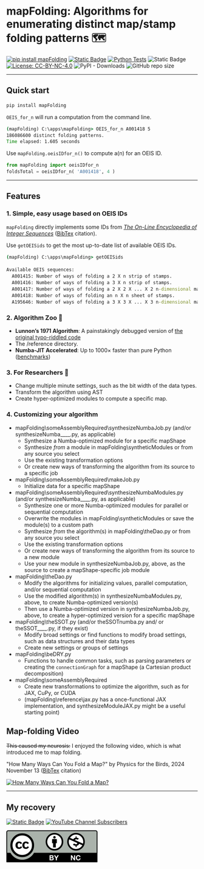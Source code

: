 # mapFolding: Algorithms for enumerating distinct map/stamp folding patterns 🗺️

[![pip install mapFolding](https://img.shields.io/badge/pip%20install-mapFolding-gray.svg?colorB=3b434b)](https://pypi.org/project/mapFolding/)
[![Static Badge](https://img.shields.io/badge/stinkin'%20badges-don't%20need-b98e5e)](https://youtu.be/g6f_miE91mk&t=4)
[![Python Tests](https://github.com/hunterhogan/mapFolding/actions/workflows/pythonTests.yml/badge.svg)](https://github.com/hunterhogan/mapFolding/actions/workflows/pythonTests.yml)
![Static Badge](https://img.shields.io/badge/issues-I%20have%20them-brightgreen)
[![License: CC-BY-NC-4.0](https://img.shields.io/badge/License-CC_BY--NC_4.0-3b434b)](https://creativecommons.org/licenses/by-nc/4.0/)
![PyPI - Downloads](https://img.shields.io/pypi/dd/mapFolding)
![GitHub repo size](https://img.shields.io/github/repo-size/hunterhogan/mapFolding)

---

## Quick start

```sh
pip install mapFolding
```

`OEIS_for_n` will run a computation from the command line.

```cmd
(mapFolding) C:\apps\mapFolding> OEIS_for_n A001418 5
186086600 distinct folding patterns.
Time elapsed: 1.605 seconds
```

Use `mapFolding.oeisIDfor_n()` to compute a(n) for an OEIS ID.

```python
from mapFolding import oeisIDfor_n
foldsTotal = oeisIDfor_n( 'A001418', 4 )
```

---

## Features

### 1. Simple, easy usage based on OEIS IDs

`mapFolding` directly implements some IDs from [_The On-Line Encyclopedia of Integer Sequences_](https://oeis.org/) ([BibTex](https://github.com/hunterhogan/mapFolding/blob/main/citations/oeis.bibtex) citation).

Use `getOEISids` to get the most up-to-date list of available OEIS IDs.

```cmd
(mapFolding) C:\apps\mapFolding> getOEISids

Available OEIS sequences:
  A001415: Number of ways of folding a 2 X n strip of stamps.
  A001416: Number of ways of folding a 3 X n strip of stamps.
  A001417: Number of ways of folding a 2 X 2 X ... X 2 n-dimensional map.
  A001418: Number of ways of folding an n X n sheet of stamps.
  A195646: Number of ways of folding a 3 X 3 X ... X 3 n-dimensional map.
```

### 2. **Algorithm Zoo** 🦒

- **Lunnon’s 1971 Algorithm**: A painstakingly debugged version of [the original typo-riddled code](https://github.com/hunterhogan/mapFolding/blob/mapFolding/reference/foldings.txt)
- The /reference directory.
- **Numba-JIT Accelerated**: Up to 1000× faster than pure Python ([benchmarks](https://github.com/hunterhogan/mapFolding/blob/mapFolding/notes/Speed%20highlights.md))

### 3. **For Researchers** 🔬

- Change multiple minute settings, such as the bit width of the data types.
- Transform the algorithm using AST
- Create hyper-optimized modules to compute a specific map.

### 4. **Customizing your algorithm**

- mapFolding\someAssemblyRequired\synthesizeNumbaJob.py (and/or synthesizeNumba____.py, as applicable)
  - Synthesize a Numba-optimized module for a specific mapShape
  - Synthesize _from_ a module in mapFolding\syntheticModules or from any source you select
  - Use the existing transformation options
  - Or create new ways of transforming the algorithm from its source to a specific job
- mapFolding\someAssemblyRequired\makeJob.py
  - Initialize data for a specific mapShape
- mapFolding\someAssemblyRequired\synthesizeNumbaModules.py (and/or synthesizeNumba____.py, as applicable)
  - Synthesize one or more Numba-optimized modules for parallel or sequential computation
  - Overwrite the modules in mapFolding\syntheticModules or save the module(s) to a custom path
  - Synthesize _from_ the algorithm(s) in mapFolding\theDao.py or from any source you select
  - Use the existing transformation options
  - Or create new ways of transforming the algorithm from its source to a new module
  - Use your new module in synthesizeNumbaJob.py, above, as the source to create a mapShape-specific job module
- mapFolding\theDao.py
  - Modify the algorithms for initializing values, parallel computation, and/or sequential computation
  - Use the modified algorithm(s) in synthesizeNumbaModules.py, above, to create Numba-optimized version(s)
  - Then use a Numba-optimized version in synthesizeNumbaJob.py, above, to create a hyper-optimized version for a specific mapShape
- mapFolding\theSSOT.py (and/or theSSOTnumba.py and/ or theSSOT____.py, if they exist)
  - Modify broad settings or find functions to modify broad settings, such as data structures and their data types
  - Create new settings or groups of settings
- mapFolding\beDRY.py
  - Functions to handle common tasks, such as parsing parameters or creating the `connectionGraph` for a mapShape (a Cartesian product decomposition)
- mapFolding\someAssemblyRequired
  - Create new transformations to optimize the algorithm, such as for JAX, CuPy, or CUDA
  - (mapFolding\reference\jax.py has a once-functional JAX implementation, and synthesizeModuleJAX.py might be a useful starting point)

## Map-folding Video

~~This caused my neurosis:~~ I enjoyed the following video, which is what introduced me to map folding.

"How Many Ways Can You Fold a Map?" by Physics for the Birds, 2024 November 13 ([BibTex](https://github.com/hunterhogan/mapFolding/blob/main/citations/Physics_for_the_Birds.bibtex) citation)

[![How Many Ways Can You Fold a Map?](https://i.ytimg.com/vi/sfH9uIY3ln4/hq720.jpg)](https://www.youtube.com/watch?v=sfH9uIY3ln4)

---

## My recovery

[![Static Badge](https://img.shields.io/badge/2011_August-Homeless_since-blue?style=flat)](https://HunterThinks.com/support)
[![YouTube Channel Subscribers](https://img.shields.io/youtube/channel/subscribers/UC3Gx7kz61009NbhpRtPP7tw)](https://www.youtube.com/@HunterHogan)

[![CC-BY-NC-4.0](https://github.com/hunterhogan/mapFolding/blob/main/CC-BY-NC-4.0.svg)](https://creativecommons.org/licenses/by-nc/4.0/)
